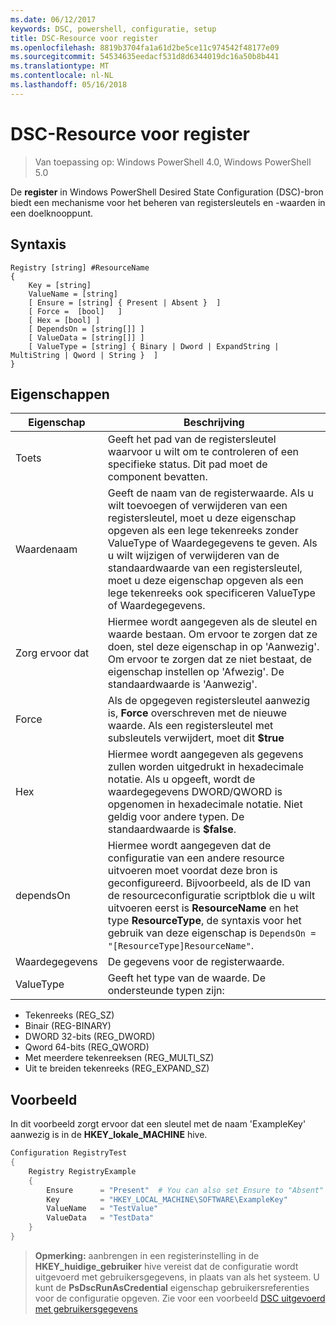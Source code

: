 ```yaml
---
ms.date: 06/12/2017
keywords: DSC, powershell, configuratie, setup
title: DSC-Resource voor register
ms.openlocfilehash: 8819b3704fa1a61d2be5ce11c974542f48177e09
ms.sourcegitcommit: 54534635eedacf531d8d6344019dc16a50b8b441
ms.translationtype: MT
ms.contentlocale: nl-NL
ms.lasthandoff: 05/16/2018
---
```

# <a name="dsc-registry-resource"></a>DSC-Resource voor register

> Van toepassing op: Windows PowerShell 4.0, Windows PowerShell 5.0

De **register** in Windows PowerShell Desired State Configuration (DSC)-bron biedt een mechanisme voor het beheren van registersleutels en -waarden in een doelknooppunt.

## <a name="syntax"></a>Syntaxis

```
Registry [string] #ResourceName
{
    Key = [string]
    ValueName = [string]
    [ Ensure = [string] { Present | Absent }  ]
    [ Force =  [bool]   ]
    [ Hex = [bool] ]
    [ DependsOn = [string[]] ]
    [ ValueData = [string[]] ]
    [ ValueType = [string] { Binary | Dword | ExpandString | MultiString | Qword | String }  ]
}
```

## <a name="properties"></a>Eigenschappen
|  Eigenschap  |  Beschrijving   |
|---|---|
| Toets| Geeft het pad van de registersleutel waarvoor u wilt om te controleren of een specifieke status. Dit pad moet de component bevatten.|
| Waardenaam| Geeft de naam van de registerwaarde. Als u wilt toevoegen of verwijderen van een registersleutel, moet u deze eigenschap opgeven als een lege tekenreeks zonder ValueType of Waardegegevens te geven. Als u wilt wijzigen of verwijderen van de standaardwaarde van een registersleutel, moet u deze eigenschap opgeven als een lege tekenreeks ook specificeren ValueType of Waardegegevens.|
| Zorg ervoor dat| Hiermee wordt aangegeven als de sleutel en waarde bestaan. Om ervoor te zorgen dat ze doen, stel deze eigenschap in op 'Aanwezig'. Om ervoor te zorgen dat ze niet bestaat, de eigenschap instellen op 'Afwezig'. De standaardwaarde is 'Aanwezig'.|
| Force| Als de opgegeven registersleutel aanwezig is, __Force__ overschreven met de nieuwe waarde. Als een registersleutel met subsleutels verwijdert, moet dit __$true__|
| Hex| Hiermee wordt aangegeven als gegevens zullen worden uitgedrukt in hexadecimale notatie. Als u opgeeft, wordt de waardegegevens DWORD/QWORD is opgenomen in hexadecimale notatie. Niet geldig voor andere typen. De standaardwaarde is __$false__.|
| dependsOn| Hiermee wordt aangegeven dat de configuratie van een andere resource uitvoeren moet voordat deze bron is geconfigureerd. Bijvoorbeeld, als de ID van de resourceconfiguratie scriptblok die u wilt uitvoeren eerst is __ResourceName__ en het type __ResourceType__, de syntaxis voor het gebruik van deze eigenschap is `DependsOn = "[ResourceType]ResourceName"`.|
| Waardegegevens| De gegevens voor de registerwaarde.|
| ValueType| Geeft het type van de waarde. De ondersteunde typen zijn:
<ul><li>Tekenreeks (REG_SZ)</li>


<li>Binair (REG-BINARY)</li>


<li>DWORD 32-bits (REG_DWORD)</li>


<li>Qword 64-bits (REG_QWORD)</li>


<li>Met meerdere tekenreeksen (REG_MULTI_SZ)</li>


<li>Uit te breiden tekenreeks (REG_EXPAND_SZ)</li></ul>

## <a name="example"></a>Voorbeeld
In dit voorbeeld zorgt ervoor dat een sleutel met de naam 'ExampleKey' aanwezig is in de **HKEY\_lokale\_MACHINE** hive.
```powershell
Configuration RegistryTest
{
    Registry RegistryExample
    {
        Ensure      = "Present"  # You can also set Ensure to "Absent"
        Key         = "HKEY_LOCAL_MACHINE\SOFTWARE\ExampleKey"
        ValueName   = "TestValue"
        ValueData   = "TestData"
    }
}
```

>**Opmerking:** aanbrengen in een registerinstelling in de **HKEY\_huidige\_gebruiker** hive vereist dat de configuratie wordt uitgevoerd met gebruikersgegevens, in plaats van als het systeem.
>U kunt de **PsDscRunAsCredential** eigenschap gebruikersreferenties voor de configuratie opgeven. Zie voor een voorbeeld [DSC uitgevoerd met gebruikersgegevens](runAsUser.md)
